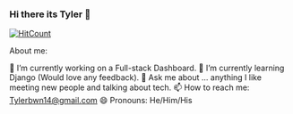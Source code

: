 ### Hi there its Tyler 👋
[![HitCount](http://hits.dwyl.com/Tylerbrown1/Tylerbrown1.svg)](http://hits.dwyl.com/Tylerbrown1/Tylerbrown1)



About me:

🔭 I’m currently working on a Full-stack Dashboard. 
🌱 I’m currently learning Django (Would love any feedback). 
💬 Ask me about ... anything I like meeting new people and talking about tech. 
📫 How to reach me: Tylerbwn14@gmail.com
😄 Pronouns: He/Him/His


